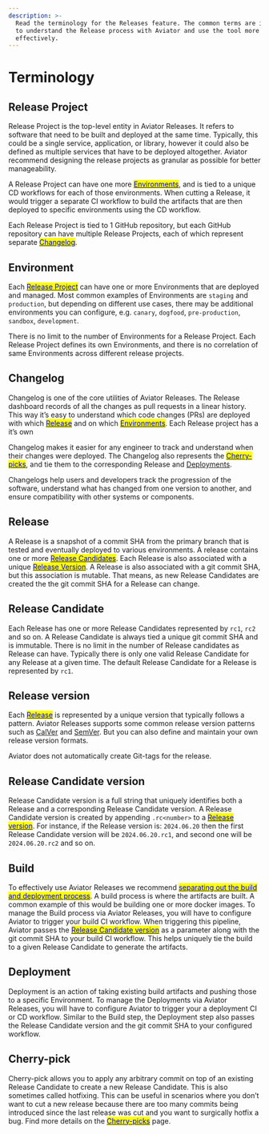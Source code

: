 ```yaml
---
description: >-
  Read the terminology for the Releases feature. The common terms are important
  to understand the Release process with Aviator and use the tool more
  effectively.
---
```


# Terminology

## Release Project

Release Project is the top-level entity in Aviator Releases. It refers to software that need to be built and deployed at the same time. Typically, this could be a single service, application, or library, however it could also be defined as multiple services that have to be deployed altogether. Aviator recommend designing the release projects as granular as possible for better manageability.

A Release Project can have one more [<mark style="color:blue;">Environments</mark>](terminology.md#environment), and is tied to a unique CD workflows for each of those environments. When cutting a Release, it would trigger a separate CI workflow to build the artifacts that are then deployed to specific environments using the CD workflow.

Each Release Project is tied to 1 GitHub repository, but each GitHub repository can have multiple Release Projects, each of which represent separate [<mark style="color:blue;">Changelog</mark>](terminology.md#changelog).

## Environment

Each [<mark style="color:blue;">Release Project</mark>](terminology.md#release-project) can have one or more Environments that are deployed and managed. Most common examples of Environments are `staging` and `production`, but depending on different use cases, there may be additional environments you can configure, e.g. `canary`, `dogfood`, `pre-production`, `sandbox`, `development`.

There is no limit to the number of Environments for a Release Project. Each Release Project defines its own Environments, and there is no correlation of same Environments across different release projects.

## Changelog

Changelog is one of the core utilities of Aviator Releases. The Release dashboard records of all the changes as pull requests in a linear history. This way it’s easy to understand which code changes (PRs) are deployed with which [<mark style="color:blue;">Release</mark>](terminology.md#release) and on which [<mark style="color:blue;">Environments</mark>](terminology.md#environment). Each Release project has a it’s own

Changelog makes it easier for any engineer to track and understand when their changes were deployed. The Changelog also represents the [<mark style="color:blue;">Cherry-picks</mark>](terminology.md#cherry-pick), and tie them to the corresponding Release and [Deployments](terminology.md#deployment).

Changelogs help users and developers track the progression of the software, understand what has changed from one version to another, and ensure compatibility with other systems or components.

## Release

A Release is a snapshot of a commit SHA from the primary branch that is tested and eventually deployed to various environments. A release contains one or more [<mark style="color:blue;">Release Candidates</mark>](terminology.md#release-candidate). Each Release is also associated with a unique [<mark style="color:blue;">Release Version</mark>](terminology.md#release-version). A Release is also associated with a git commit SHA, but this association is mutable. That means, as new Release Candidates are created the the git commit SHA for a Release can change.

## Release Candidate

Each Release has one or more Release Candidates represented by `rc1`, `rc2` and so on. A Release Candidate is always tied a unique git commit SHA and is immutable. There is no limit in the number of Release candidates as Release can have. Typically there is only one valid Release Candidate for any Release at a given time. The default Release Candidate for a Release is represented by `rc1`.

## Release version

Each [<mark style="color:blue;">Release</mark>](terminology.md#release) is represented by a unique version that typically follows a pattern. Aviator Releases supports some common release version patterns such as [CalVer](https://calver.org/) and [SemVer](https://semver.org/). But you can also define and maintain your own release version formats.

Aviator does not automatically create Git-tags for the release.

## Release Candidate version

Release Candidate version is a full string that uniquely identifies both a Release and a corresponding Release Candidate version. A Release Candidate version is created by appending `.rc<number>` to a [<mark style="color:blue;">Release version</mark>](terminology.md#release-version). For instance, if the Release version is: `2024.06.20` then the first Release Candidate version will be `2024.06.20.rc1`, and second one will be `2024.06.20.rc2` and so on.

## Build

To effectively use Aviator Releases we recommend [<mark style="color:blue;">separating out the build and deployment process</mark>](two-step-delivery.md). A build process is where the artifacts are built. A common example of this would be building one or more docker images. To manage the Build process via Aviator Releases, you will have to configure Aviator to trigger your build CI workflow. When triggering this pipeline, Aviator passes the [<mark style="color:blue;">Release Candidate version</mark>](terminology.md#release-candidate-version) as a parameter along with the git commit SHA to your build CI workflow. This helps uniquely tie the build to a given Release Candidate to generate the artifacts.

## Deployment

Deployment is an action of taking existing build artifacts and pushing those to a specific Environment. To manage the Deployments via Aviator Releases, you will have to configure Aviator to trigger your a deployment CI or CD workflow. Similar to the Build step, the Deployment step also passes the Release Candidate version and the git commit SHA to your configured workflow.

## Cherry-pick

Cherry-pick allows you to apply any arbitrary commit on top of an existing Release Candidate to create a new Release Candidate. This is also sometimes called hotfixing. This can be useful in scenarios where you don’t want to cut a new release because there are too many commits being introduced since the last release was cut and you want to surgically hotfix a bug. Find more details on the [<mark style="color:blue;">Cherry-picks</mark>](cherry-picks.md) page.
